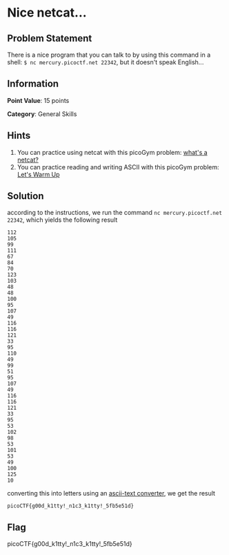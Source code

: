 # Nice netcat...

## Problem Statement

There is a nice program that you can talk to by using this command in a shell: `$ nc mercury.picoctf.net 22342`, but it doesn't speak English...

## Information

**Point Value**: 15 points

**Category**: General Skills

## Hints

1. You can practice using netcat with this picoGym problem: [what's a netcat?](https://play.picoctf.org/practice/challenge/34)
2. You can practice reading and writing ASCII with this picoGym problem: [Let's Warm Up](https://play.picoctf.org/practice/challenge/22)

## Solution

according to the instructions, we run the command `nc mercury.picoctf.net 22342`, which yields the following result
```
112 
105 
99 
111 
67 
84 
70 
123 
103 
48 
48 
100 
95 
107 
49 
116 
116 
121 
33 
95 
110 
49 
99 
51 
95 
107 
49 
116 
116 
121 
33 
95 
53 
102 
98 
53 
101 
53 
49 
100 
125 
10 
```

converting this into letters using an [ascii-text converter](https://www.duplichecker.com/ascii-to-text.php), we get the result
```
picoCTF{g00d_k1tty!_n1c3_k1tty!_5fb5e51d}
```

## Flag
picoCTF{g00d_k1tty!_n1c3_k1tty!_5fb5e51d}
